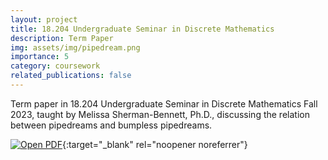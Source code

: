 ```yaml
---
layout: project
title: 18.204 Undergraduate Seminar in Discrete Mathematics
description: Term Paper
img: assets/img/pipedream.png
importance: 5
category: coursework
related_publications: false
---
```


Term paper in 18.204 Undergraduate Seminar in Discrete Mathematics Fall 2023, taught by Melissa Sherman-Bennett, Ph.D., discussing the relation between pipedreams and bumpless pipedreams.

[![Open PDF](https://img.icons8.com/color/48/000000/pdf-2.png)](https://saqzhao.github.io/assets/pdf/18_204_Term_Paper.pdf){:target="_blank" rel="noopener noreferrer"}